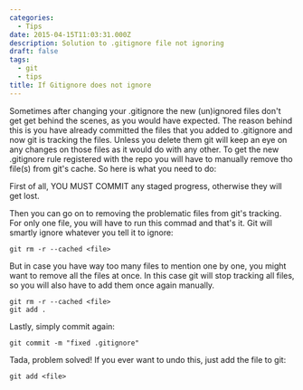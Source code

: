 ```yaml
---
categories:
  - Tips
date: 2015-04-15T11:03:31.000Z
description: Solution to .gitignore file not ignoring
draft: false
tags:
  - git
  - tips
title: If Gitignore does not ignore
---
```

Sometimes after changing your .gitignore the new (un)ignored files don't get get behind the scenes, as you would have expected. The reason behind this is you have already committed the files that you added to .gitignore and now git is tracking the files. Unless you delete them git will keep an eye on any changes on those files as it would do with any other. To get the new .gitignore rule registered with the repo you will have to manually remove tho file(s) from git's cache. So here is what you need to do:

First of all, YOU MUST COMMIT any staged progress, otherwise they will get lost.

Then you can go on to removing the problematic files from git's tracking. For only one file, you will have to run this commad and that's it. Git will smartly ignore whatever you tell it to ignore:

``` shell
git rm -r --cached <file> 
```

But in case you have way too many files to mention one by one, you might want to remove all the files at once. In this case git will stop tracking all files, so you will also have to add them once again manually.

``` shell
git rm -r --cached <file> 
git add . 
```

Lastly, simply commit again:

``` shell
git commit -m "fixed .gitignore" 
```

Tada, problem solved! If you ever want to undo this, just add the file to git:

``` shell
git add <file> 
```

